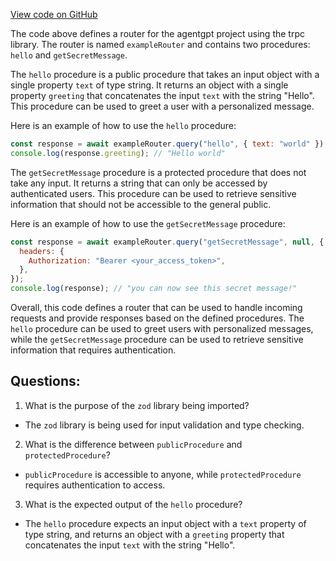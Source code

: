 [View code on GitHub](/src/server/api/routers/example.ts)

The code above defines a router for the agentgpt project using the trpc library. The router is named `exampleRouter` and contains two procedures: `hello` and `getSecretMessage`.

The `hello` procedure is a public procedure that takes an input object with a single property `text` of type string. It returns an object with a single property `greeting` that concatenates the input `text` with the string "Hello". This procedure can be used to greet a user with a personalized message.

Here is an example of how to use the `hello` procedure:

```javascript
const response = await exampleRouter.query("hello", { text: "world" });
console.log(response.greeting); // "Hello world"
```

The `getSecretMessage` procedure is a protected procedure that does not take any input. It returns a string that can only be accessed by authenticated users. This procedure can be used to retrieve sensitive information that should not be accessible to the general public.

Here is an example of how to use the `getSecretMessage` procedure:

```javascript
const response = await exampleRouter.query("getSecretMessage", null, {
  headers: {
    Authorization: "Bearer <your_access_token>",
  },
});
console.log(response); // "you can now see this secret message!"
```

Overall, this code defines a router that can be used to handle incoming requests and provide responses based on the defined procedures. The `hello` procedure can be used to greet users with personalized messages, while the `getSecretMessage` procedure can be used to retrieve sensitive information that requires authentication.
## Questions: 
 1. What is the purpose of the `zod` library being imported?
- The `zod` library is being used for input validation and type checking.

2. What is the difference between `publicProcedure` and `protectedProcedure`?
- `publicProcedure` is accessible to anyone, while `protectedProcedure` requires authentication to access.

3. What is the expected output of the `hello` procedure?
- The `hello` procedure expects an input object with a `text` property of type string, and returns an object with a `greeting` property that concatenates the input `text` with the string "Hello".